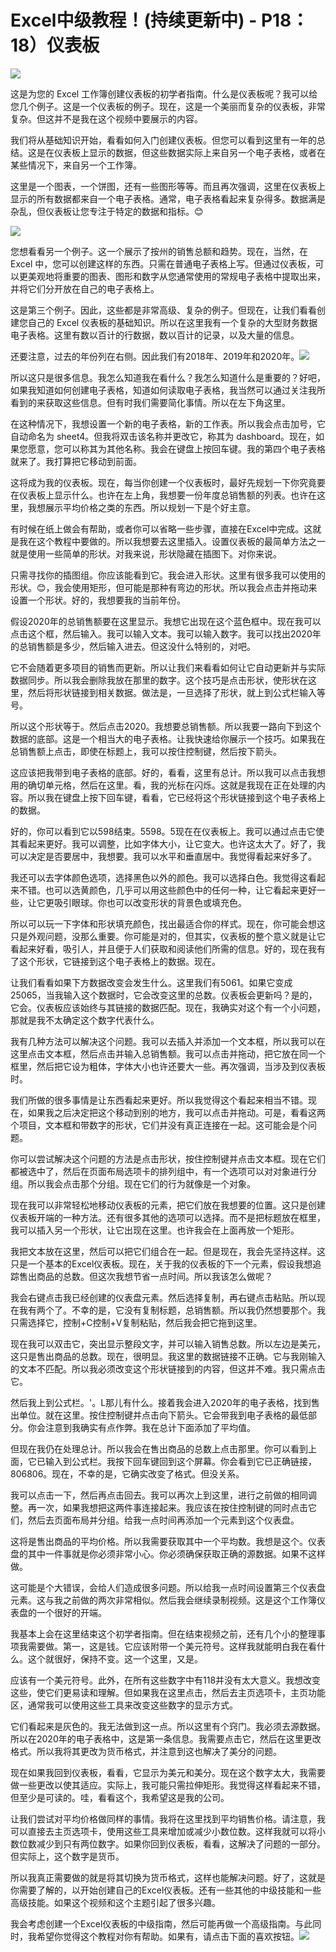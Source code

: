 # Excel中级教程！(持续更新中) - P18：18）仪表板 

![](img/249c0853eea85c571e91a4bb46f7eea8_0.png)

这是为您的 Excel 工作簿创建仪表板的初学者指南。什么是仪表板呢？我可以给您几个例子。这是一个仪表板的例子。现在，这是一个美丽而复杂的仪表板，非常复杂。但这并不是我在这个视频中要展示的内容。

我们将从基础知识开始，看看如何入门创建仪表板。但您可以看到这里有一年的总结。这是在仪表板上显示的数据，但这些数据实际上来自另一个电子表格，或者在某些情况下，来自另一个工作簿。

这里是一个图表，一个饼图，还有一些图形等等。而且再次强调，这里在仪表板上显示的所有数据都来自一个电子表格。通常，电子表格看起来复杂得多。数据满是杂乱，但仪表板让您专注于特定的数据和指标。😊

![](img/249c0853eea85c571e91a4bb46f7eea8_2.png)

您想看看另一个例子。这一个展示了按州的销售总额和趋势。现在，当然，在 Excel 中，您可以创建这样的东西。只需在普通电子表格上写。但通过仪表板，可以更美观地将重要的图表、图形和数字从您通常使用的常规电子表格中提取出来，并将它们分开放在自己的电子表格上。

这是第三个例子。因此，这些都是非常高级、复杂的例子。但现在，让我们看看创建您自己的 Excel 仪表板的基础知识。所以在这里我有一个复杂的大型财务数据电子表格。这里有数以百计的行数据，数以百计的记录，以及大量的信息。

还要注意，过去的年份列在右侧。因此我们有2018年、2019年和2020年。![](img/249c0853eea85c571e91a4bb46f7eea8_4.png)

所以这只是很多信息。我怎么知道我在看什么？我怎么知道什么是重要的？好吧，如果我知道如何创建电子表格，知道如何读取电子表格，我当然可以通过关注我所看到的来获取这些信息。但有时我们需要简化事情。所以在左下角这里。

在这种情况下，我想设置一个新的电子表格，新的工作表。所以我会点击加号，它自动命名为 sheet4。但我将双击该名称并更改它，称其为 dashboard。现在，如果您愿意，您可以称其为其他名称。我会在键盘上按回车键。我的第四个电子表格就来了。我打算把它移动到前面。

这将成为我的仪表板。现在，每当你创建一个仪表板时，最好先规划一下你究竟要在仪表板上显示什么。也许在左上角，我想要一份年度总销售额的列表。也许在这里，我想展示平均价格之类的东西。所以规划一下是个好主意。

有时候在纸上做会有帮助，或者你可以省略一些步骤，直接在Excel中完成。这就是我在这个教程中要做的。所以我想要去这里插入。设置仪表板的最简单方法之一就是使用一些简单的形状。对我来说，形状隐藏在插图下。对你来说。

只需寻找你的插图组。你应该能看到它。我会进入形状。这里有很多我可以使用的形状。😊，我会使用矩形，但可能是那种有弯边的形状。所以我会点击并拖动来设置一个形状。好的，我想要我的当前年份。

假设2020年的总销售额要在这里显示。我想它出现在这个蓝色框中。现在我可以点击这个框，然后输入。我可以输入文本。我可以输入数字。我可以找出2020年的总销售额是多少，然后输入进去。但这没什么特别的，对吧。

它不会随着更多项目的销售而更新。所以让我们来看看如何让它自动更新并与实际数据同步。所以我会删除我放在那里的数字。这个技巧是点击形状，使形状在这里，然后将形状链接到相关数据。做法是，一旦选择了形状，就上到公式栏输入等号。

所以这个形状等于。然后点击2020。我想要总销售额。所以我要一路向下到这个数据的底部。这是一个相当大的电子表格。让我快速给你展示一个技巧。如果我在总销售额上点击，即使在标题上，我可以按住控制键，然后按下箭头。

这应该把我带到电子表格的底部。好的，看看，这里有总计。所以我可以点击我想用的确切单元格，然后在这里。看，我的光标在闪烁。这就是我现在正在处理的内容。所以我在键盘上按下回车键，看看，它已经将这个形状链接到这个电子表格上的数据。

好的，你可以看到它以598结束。5598。5现在在仪表板上。我可以通过点击它使其看起来更好。我可以调整，比如字体大小，让它变大。也许这太大了。好了，我可以决定是否要居中，我想要。我可以水平和垂直居中。我觉得看起来好多了。

我还可以去字体颜色选项，选择黑色以外的颜色。我可以选择白色。我觉得这看起来不错。也可以选黄颜色，几乎可以用这些颜色中的任何一种，让它看起来更好一些，让它更吸引眼球。你也可以改变形状的背景色或填充色。

所以可以玩一下字体和形状填充颜色，找出最适合你的样式。现在，你可能会想这只是外观问题，没那么重要。你可能是对的，但其实，仪表板的整个意义就是让它看起来好看，吸引人，并且便于人们获取和阅读他们所需的信息。好的，现在我有了这个形状，它链接到这个电子表格上的数据。现在。

让我们看看如果下方数据改变会发生什么。这里我们有5061。如果它变成25065，当我输入这个数据时，它会改变这里的总数。仪表板会更新吗？是的，它会。仪表板应该始终与其链接的数据匹配。现在，我确实对这个有一个小问题，那就是我不太确定这个数字代表什么。

我有几种方法可以解决这个问题。我可以去插入并添加一个文本框，所以我可以在这里点击文本框，然后点击并输入总销售额。我可以点击并拖动，把它放在同一个框里，然后把它设为粗体，字体大小也许还要大一些。再次强调，当涉及到仪表板时。

我们所做的很多事情是让东西看起来更好。所以我觉得这个看起来相当不错。现在，如果我之后决定把这个移动到别的地方，我可以点击并拖动。可是，看看这两个项目，文本框和带数字的形状，它们并没有真正连接在一起。这可能会是个问题。

你可以尝试解决这个问题的方法是点击形状，按住控制键并点击文本框。现在它们都被选中了，然后在页面布局选项卡的排列组中，有一个选项可以对对象进行分组。所以我会点击那个分组。现在它们的行为就像是一个对象。

现在我可以非常轻松地移动仪表板的元素，把它们放在我想要的位置。这只是创建仪表板开端的一种方法。还有很多其他的选项可以选择。而不是把标题放在框里，我可以插入另一个形状，让它出现在这里。也许我会在上面再放一个矩形。

我把文本放在这里，然后可以把它们组合在一起。但是现在，我会先坚持这样。这只是一个基本的Excel仪表板。现在，关于我的仪表板的下一个元素，假设我想追踪售出商品的总数。但这次我想节省一点时间。所以我该怎么做呢？

我会右键点击我已经创建的仪表盘元素。然后选择复制，再右键点击粘贴。所以现在我有两个了。不幸的是，它没有复制标题，总销售额。所以我仍然想要那个。我只需选择它，控制+C控制+V复制粘贴，然后我会把它拖到这里。

现在我可以双击它，突出显示整段文字，并可以输入销售总数。所以左边是美元，这只是售出商品的总数。现在，很明显。我这里的数据链接不正确。它与我刚输入的文本不匹配。所以我必须改变这个形状链接到的内容，但这并不难。我只需点击它。

然后我上到公式栏。'。L那儿有什么。接着我会进入2020年的电子表格，找到售出单位。就在这里。按住控制键并点击向下箭头。它会带我到电子表格的最低部分。你会注意到我确实有点作弊。我在总计下面添加了平均值。

但现在我仍在处理总计。所以我会在售出商品的总数上点击那里。你可以看到上面，它已输入到公式栏。我按下回车键回到这个屏幕。你会看到它已正确链接，806806。现在，不幸的是，它确实改变了格式。但没关系。

我可以点击一下，然后再点击回去。我可以再次上到这里，进行之前做的相同调整。再一次，如果我想把这两件事连接起来。我应该在按住控制键的同时点击它们，然后去页面布局并分组。给我一点时间再添加一个元素到这个仪表盘。

这将是售出商品的平均价格。所以我需要获取其中一个平均数。我想是这个。仪表盘的其中一件事就是你必须非常小心。你必须确保获取正确的源数据。如果不这样做。

这可能是个大错误，会给人们造成很多问题。所以给我一点时间设置第三个仪表盘元素。这与我之前做的两次非常相似。然后我会继续录制视频。这是这个工作簿仪表盘的一个很好的开端。

我基本上会在这里结束这个初学者指南。但在结束视频之前，还有几个小的整理事项我需要做。第一，这是钱。它应该附带一个美元符号。这样我就能明白我在看什么。这个就很好，保持不变。这一个这里，又是。

应该有一个美元符号。此外，在所有这些数字中有118并没有太大意义。我想改变这些，使它们更易读和理解。但如果我在这里点击，然后去主页选项卡，主页功能区，通常我可以使用这些工具来改变这些数字的显示方式。

它们看起来是灰色的。我无法做到这一点。所以这里有个窍门。我必须去源数据。所以在2020年的电子表格中，这是第一条信息。我需要点击它，然后在这里更改格式。所以我将其更改为货币格式，并注意到这也解决了美分的问题。

现在如果我回到仪表板，看看，它显示为美元和美分。现在这个数字太大，我需要做一些更改以使其适应。实际上，我可能只需拉伸矩形。我觉得这样看起来不错，但至少是可读的。哇，看看这个，我希望这是我的公司。

让我们尝试对平均价格做同样的事情。我将在这里找到平均销售价格。请注意，我可以直接去主页选项卡，使用这些工具来增加或减少小数位数。这样我就可以将小数位数减少到只有两位数字。如果你回到仪表板，看看，这解决了问题的一部分。但实际上，这个数字是货币。

所以我真正需要做的就是将其切换为货币格式，这样也能解决问题。好了，这就是你需要了解的，以开始创建自己的Excel仪表板。还有一些其他的中级技能和一些高级技能。如果这个视频和这个主题引起了很多兴趣。

我会考虑创建一个Excel仪表板的中级指南，然后可能再做一个高级指南。与此同时，我希望你觉得这个教程对你有帮助。如果有，请点击下面的喜欢按钮。![](img/249c0853eea85c571e91a4bb46f7eea8_6.png)
